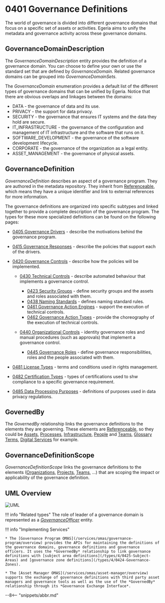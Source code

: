 <!-- SPDX-License-Identifier: CC-BY-4.0 -->
<!-- Copyright Contributors to the ODPi Egeria project. -->

# 0401 Governance Definitions

The world of governance is divided into different governance domains that focus on a specific set of assets or activities.
Egeria aims to unify the metadata and governance activity across these governance domains.

## GovernanceDomainDescription

The *GovernanceDomainDescription* entity provides the definition of a governance domain. You can choose to define your own or use the standard set that are defined by *GovernanceDomain*.  Related governance domains can be grouped into *GovernanceDomainSets*.

The *GovernanceDomain* enumeration provides a default list of the different types of governance domains that can be unified by Egeria. Notice that there are obvious overlaps and linkages between the domains:

* DATA - the governance of data and its use.
* PRIVACY - the support for data privacy.
* SECURITY - the governance that ensures IT systems and the data they hold are secure.
* IT_INFRASTRUCTURE - the governance of the configuration and management of IT infrastructure and the software that runs on it.
* SOFTWARE_DEVELOPMENT - the governance of the software development lifecycle.
* CORPORATE - the governance of the organization as a legal entity.
* ASSET_MANAGEMENT - the governance of physical assets.

## GovernanceDefinition

*GovernanceDefinition* describes an aspect of a governance program. They are authored in the metadata repository. They inherit from [Referenceable](/types/0/0010-Base-Model), which means they have a unique identifier and link to external references for more information.

The governance definitions are organized into specific subtypes and linked together to provide a complete description of the governance program.  The types for these more specialized definitions can be found on the following pages:

- [0405 Governance Drivers](/types/4/0405-Governance-Drivers) - describe the motivations behind the governance program.
- [0415 Governance Responses](/types/4/0415-Governance-Responses) - describe the policies that support each of the drivers.
- [0420 Governance Controls](/types/4/0420-Governance-Controls) - describe how the policies will be implemented.
    * [0430 Technical Controls](/types/4/0430-Technical-Controls) - describe automated behaviour that implements a governance control.

        - [0423 Security Groups](/types/4/0423-Security-Definitions) - define security groups and the assets and roles associated with them.
        - [0438 Naming Standards](/types/4/0438-Naming-Standards) - defines naming standard rules.
        - [0461 Governance Action Engines](/types/4/0461-Governance-Engines) - support the execution of technical controls.
        - [0462 Governance Action Types](/types/4/0462-Governance-Action-Types) - provide the choreography of the execution of technical controls.

    * [0440 Organizational Controls](/types/4/0440-Organizational-Controls) - identity governance roles and manual procedures (such as approvals) that implement a governance control.

        - [0445 Governance Roles](/types/4/0445-Governance-Roles) - define governance responsibilities, roles and the people associated with them.

- [0481 License Types](/types/4/0481-Licenses) - terms and conditions used in rights management.
- [0482 Certification Types](/types/4/0482-Certifications) - types of certifications used to shw compliance to a specific governance requirement.
- [0485 Data Processing Purposes](/types/4/0485-Data-Processing-Purposes) - definitions of purposes used in data privacy regulations.

## GovernedBy

The *GovernedBy* relationship links the governance definitions to the elements they are governing.  These elements are [Referenceable](/types/0/0010-Base-Model), so they could be [Assets](/types/0/0010-Base-Model), [Processes](/types/0/0010-Base-Model), [Infrastructure](/types/0/0010-Base-Model), [People](/types/1/0112-People) and [Teams](/types/1/0115-Teams), [Glossary Terms](/types/3/0330-Terms), [Digital Services](/types/7/0710-Digital-Service) for example.


## GovernanceDefinitionScope

*GovernanceDefinitionScope* links the governance definitions to the elements ([Organizations](/types/5/), [Projects](/types/1/0115-Teams), [Teams](/types/1/0115-Teams), ...) that are scoping the impact or applicability of the governance definition.

## UML Overview

![UML](0401-Governance-Definitions.svg)

!!! info "Related types"
    The role of leader of a governance domain is represented as a [*GovernanceOfficer*](/types/4/0445-Governance-Roles) entity.

!!! info "Implementing Services"

    * The [Governance Program OMAS](/services/omas/governance-program/overview) provides the APIs for maintaining the definitions of the governance domains, governance definitions and governance officers. It uses the *GovernedBy* relationship to link governance definitions with [subject area definitions](/types/4/0425-Subject-Areas) and [governance zone definitions](/types/4/0424-Governance-Zones).
  
    * The [Asset Manager OMAS](/services/omas/asset-manager/overview) supports the exchange of governance definitions with third party asset managers and governance tools as well as the use of the *GovernedBy* relationship through its *Governance Exchange Interface*.

--8<-- "snippets/abbr.md"